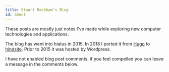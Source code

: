 ```yaml
---
title: Stuart Rackham’s Blog
id: about
---
```


These posts are mostly just notes I've made while exploring new computer
technologies and applications.

The blog has went into hiatus in 2015. In 2018 I ported it from
[Hugo](http://hugo.spf13.com) to
[hindsite](http://github.com/srackham/hindsite). Prior to 2015 it was hosted by
Wordpress.

I have not enabled blog post comments, if you feel compelled you can leave a
message in the comments below.